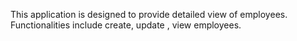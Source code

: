 This application is designed to provide detailed view of employees.
Functionalities include create, update , view employees.

